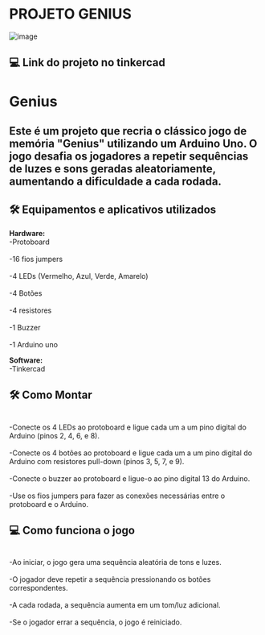 # PROJETO GENIUS
![image](https://github.com/IsabelaNz/Genius/assets/144686519/57dda81d-0dd2-4254-90f4-dc669cde2628)


## 💻 Link do projeto no tinkercad 
<a href="https://www.tinkercad.com/things/1wTaYFBik08-genius-?sharecode=Ef_Kdnphrp7JTSHgQXPeiYnRWkUNbC-PKCA9HAK4qzI"></a>

# Genius

## Este é um projeto que recria o clássico jogo de memória "Genius" utilizando um Arduino Uno. O jogo desafia os jogadores a repetir sequências de luzes e sons geradas aleatoriamente, aumentando a dificuldade a cada rodada.


## 🛠 Equipamentos e aplicativos utilizados 

<b>Hardware:</b>
<br>-Protoboard</br>
<br>-16 fios jumpers </br>
<br>-4 LEDs (Vermelho, Azul, Verde, Amarelo)</br>
<br>-4 Botões</br>
<br>-4 resistores</br>
<br>-1 Buzzer</br>
<br>-1 Arduino uno</br>

<b>Software:</b>
<br>-Tinkercad</br>

## 🛠 Como Montar

<br>-Conecte os 4 LEDs ao protoboard e ligue cada um a um pino digital do Arduino (pinos 2, 4, 6, e 8).</br>
<br>-Conecte os 4 botões ao protoboard e ligue cada um a um pino digital do Arduino com resistores pull-down (pinos 3, 5, 7, e 9). </br>
<br>-Conecte o buzzer ao protoboard e ligue-o ao pino digital 13 do Arduino.</br>
<br>-Use os fios jumpers para fazer as conexões necessárias entre o protoboard e o Arduino.</br>

## 💻 Como funciona o jogo

<br>-Ao iniciar, o jogo gera uma sequência aleatória de tons e luzes.</br>
<br>-O jogador deve repetir a sequência pressionando os botões correspondentes.</br>
<br>-A cada rodada, a sequência aumenta em um tom/luz adicional.</br>
<br>-Se o jogador errar a sequência, o jogo é reiniciado.</br>




